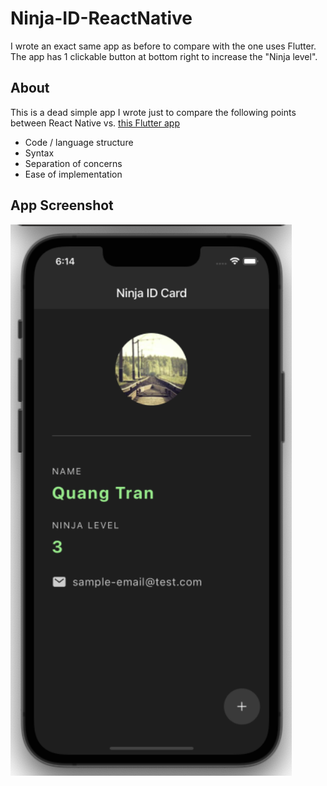 # Ninja-ID-ReactNative
I wrote an exact same app as before to compare with the one uses Flutter. The app has 1 clickable button at bottom right to increase the "Ninja level".

## About
This is a dead simple app I wrote just to compare the following points between React Native vs. [this Flutter app](https://github.com/QuangTran304/Ninja-ID)
- Code / language structure
- Syntax
- Separation of concerns
- Ease of implementation

## App Screenshot
<img src="https://github.com/QuangTran304/Ninja-ID-ReactNative/blob/main/RN%20app.png" width="450">

